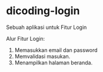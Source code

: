 # dicoding-login

Sebuah aplikasi untuk Fitur Login

Alur Fitur Login:
1. Memasukkan email dan password
2. Memvalidasi masukan.
3. Menampilkan halaman beranda.
